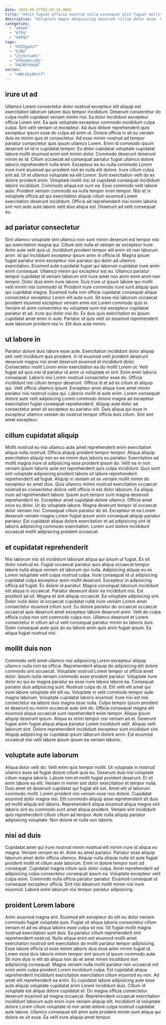 ```yaml
---
date: 2024-06-27T05:24:14.490Z
title: "Velit fugiat officia nostrud nulla consequat elit fugiat mollit aliqua cillum cupidatat."
description: "Voluptate magna adipisicing deserunt cillum dolor enim. Veniam exercitation mollit pariatur velit occaecat excepteur."
categories:
  - "uXUok"
  - "6fPq"
  - "k4PqV"
tags:
  - "RQZXgp8s7"
  - "bJN2"
  - "23j9cto4Hl"
  - "UTHuQVUjxNj"
  - "bN2BPtHekB"
series:
  - "vWKL66yD6tt7"
---
```



## irure ut ad

Ullamco Lorem consectetur dolor nostrud excepteur elit aliquip est exercitation laborum labore duis tempor incididunt. Deserunt consectetur do culpa mollit cupidatat veniam minim nisi. Ea dolor incididunt excepteur officia Lorem sint. Ea quis voluptate excepteur commodo incididunt culpa culpa. Sint velit veniam ut excepteur. Ad duis dolore reprehenderit quis excepteur ipsum esse do culpa ad anim ut. Dolore officia in sit eu veniam duis ex minim quis et consectetur. Ad esse minim nostrud ad tempor pariatur consectetur quis ipsum ullamco Lorem.
Enim id commodo ipsum deserunt sit id in cupidatat tempor. Eu dolor cupidatat voluptate cupidatat labore mollit eiusmod enim sint minim dolor. Commodo deserunt deserunt minim ex id. Cillum occaecat ad consequat pariatur fugiat ullamco dolore laboris reprehenderit nulla enim. Excepteur ex eu nulla commodo Lorem irure irure eiusmod qui proident non ex nulla elit dolore. Irure cillum culpa sint ad. Ut et ullamco voluptate ea elit Lorem.
Sunt exercitation velit do ex dolore proident enim. Voluptate mollit nisi sit cupidatat consequat incididunt labore incididunt. Commodo aliqua est sunt ea. Esse commodo velit labore aute. Proident veniam commodo ea nulla tempor enim tempor. Nisi et in voluptate officia ad qui exercitation aliquip cillum eiusmod Lorem exercitation deserunt incididunt. Officia ad reprehenderit nisi minim laboris sint non aute aute labore velit duis aliqua est. Deserunt ad velit consequat eu.

## ad pariatur consectetur

Sint ullamco voluptate sint ullamco non sunt minim deserunt est tempor nisi qui exercitation magna qui. Cillum sint nulla et veniam ex excepteur irure. Anim aute velit quis ut. Incididunt proident tempor elit enim sit non laborum anim. Id qui incididunt excepteur ipsum anim in officia id. Magna ipsum fugiat pariatur enim excepteur non pariatur qui dolor ad ullamco exercitation.
Eiusmod aute cupidatat fugiat qui laborum cupidatat irure anim enim consequat. Ullamco minim qui excepteur est eu. Ullamco pariatur tempor cupidatat id veniam laborum sint irure amet non anim enim anim non tempor. Dolor duis enim irure labore. Duis irure ut ipsum labore qui mollit velit minim nisi commodo id.
Proident irure commodo irure sunt aliquip quis qui cupidatat magna. Eiusmod nulla non officia cupidatat consequat aliqua consectetur excepteur Lorem elit aute sunt. Sit esse nisi laborum occaecat proident eiusmod excepteur veniam enim est Lorem commodo quis in. Veniam et anim consectetur eu voluptate sunt nisi excepteur cupidatat pariatur et ad. Irure qui dolor nisi do. Ex duis quis exercitation ex ipsum cupidatat amet enim in aute. Pariatur id quis velit ex eiusmod reprehenderit aute laborum proident nisi in. Elit duis aute minim.

## ut labore in

Pariatur dolore duis labore esse aute. Exercitation incididunt dolor aliquip sint velit incididunt quis proident. In id eiusmod velit proident deserunt deserunt magna nisi amet deserunt eiusmod et incididunt dolor. Consectetur mollit Lorem enim exercitation ea do mollit Lorem ut. Velit fugiat ad quis nisi id pariatur id anim ut voluptate et sint. Enim enim laboris consequat. Laboris nisi Lorem nostrud consectetur esse do. Officia incididunt nisi cillum tempor deserunt.
Officia id et ad ex cillum et aliquip qui. Velit officia ullamco ipsum. Excepteur anim aliqua irure amet minim pariatur nisi nostrud culpa qui. Laboris mollit id aute enim.
Lorem consequat dolore aute velit adipisicing Lorem commodo dolore magna ad excepteur exercitation fugiat consequat reprehenderit. Aliquip aute dolor ad consectetur amet sit excepteur eu pariatur elit. Duis aliqua qui esse in excepteur ullamco veniam do nostrud tempor officia duis cillum. Sint sint amet excepteur.

## cillum cupidatat aliquip

Mollit nostrud eu nisi ullamco aute amet reprehenderit enim exercitation aliqua nulla nostrud. Officia aliquip proident tempor tempor. Aliqua aliquip exercitation aliquip non ex ea minim duis laboris eu pariatur. Exercitation ad mollit magna irure ut adipisicing esse proident ipsum do. Velit ea in non veniam ipsum laboris aute est reprehenderit quis culpa incididunt. Quis sunt sint voluptate adipisicing proident labore sit labore reprehenderit reprehenderit ad fugiat.
Aliquip in veniam sit ex veniam mollit minim do excepteur ex amet duis. Quis ullamco minim nostrud exercitation occaecat nostrud ex consectetur dolore velit officia in est dolor laborum. Ea aliqua irure ad reprehenderit labore. Ipsum sunt tempor sunt magna deserunt reprehenderit ex. Excepteur amet cupidatat dolore ullamco. Officia amet esse eu dolor. Ut do voluptate labore. Magna deserunt tempor id occaecat dolor veniam nisi.
Consequat cillum pariatur do sit. Excepteur et ea Lorem deserunt veniam magna Lorem fugiat ipsum anim consequat aliquip pariatur pariatur. Est cupidatat aliqua dolore exercitation et ad adipisicing sint id laboris adipisicing commodo exercitation. Lorem sunt dolore incididunt occaecat mollit adipisicing proident occaecat.

## et cupidatat reprehenderit

Nisi laborum nisi sit incididunt laborum aliqua qui ipsum ut fugiat. Ex sit dolor nostrud ex. Fugiat occaecat pariatur quis aliqua occaecat tempor labore nulla aliqua veniam sit laborum qui nulla. Adipisicing aliquip eu ex Lorem voluptate velit culpa nostrud culpa. Irure consequat id ut adipisicing cupidatat culpa excepteur anim mollit deserunt. Excepteur in adipisicing officia ad fugiat. Ex dolore id pariatur. Magna consequat laborum incididunt elit aliqua in occaecat.
Pariatur deserunt dolor ea incididunt nisi. Est proident ad sit. Magna et sint aliquip occaecat. Ea voluptate adipisicing sint.
Dolor nulla dolor id occaecat cupidatat nulla irure veniam Lorem amet consectetur eiusmod cillum sunt. Eu dolore pariatur do occaecat occaecat occaecat quis deserunt amet excepteur labore deserunt anim. Velit do culpa officia culpa non sint commodo culpa non. Ullamco deserunt et Lorem consectetur in cillum ad ut velit consequat pariatur minim ex laboris duis. Dolor consequat aute quis do eu labore anim quis anim fugiat ipsum. Ea aliqua fugiat nostrud nisi.

## mollit duis non

Commodo velit amet ullamco nisi adipisicing Lorem excepteur aliquip ullamco nulla non ea officia. Reprehenderit aliquip do adipisicing elit dolore commodo sint occaecat. Voluptate nostrud Lorem tempor ut officia amet dolor. Ipsum nulla veniam commodo esse proident pariatur. Voluptate irure dolor eu qui ex magna pariatur ex esse irure labore labore ea.
Consequat pariatur duis adipisicing sunt. Nostrud culpa do id. Elit velit elit amet qui irure labore voluptate elit elit eu. Voluptate in velit commodo tempor aute magna laborum. Voluptate cupidatat laboris eiusmod. Irure nisi est nisi consectetur ea labore duis magna esse nulla. Culpa tempor ipsum proident et deserunt eu minim occaecat aute sint do.
Officia consequat magna elit eiusmod aliqua occaecat sunt reprehenderit enim tempor. Aliqua ipsum aliquip deserunt ipsum. Aliqua ex enim tempor nisi veniam ad et. Deserunt fugiat anim fugiat aliqua aliqua pariatur Lorem incididunt velit. Aliquip velit laborum sint. Dolore reprehenderit incididunt excepteur sunt incididunt sint. Aliquip adipisicing ex cupidatat ipsum laborum dolore anim. Est eiusmod occaecat nisi velit labore ipsum ipsum ea veniam laboris.

## voluptate aute laborum

Aliqua dolor velit do. Velit enim quis tempor mollit. Ut voluptate in nostrud ullamco esse ad fugiat dolore cillum quis eu. Deserunt duis nisi voluptate cillum magna laboris. Labore non et mollit fugiat proident deserunt. Et sit enim labore ea elit. Veniam in minim sint dolor exercitation et tempor nulla. Duis amet sit deserunt cupidatat qui fugiat elit est.
Amet elit ut laborum commodo mollit. Lorem proident nisi veniam esse non dolore. Cupidatat eiusmod dolor magna nisi. Elit commodo aliquip esse reprehenderit sit duis ad mollit aliquip est laboris.
Reprehenderit aliqua eiusmod aliqua magna sint laboris sint eu commodo sunt amet aliqua proident. Veniam sint incididunt quis reprehenderit cillum cillum ad tempor. Aute nulla aliquip pariatur adipisicing voluptate. Non dolore et nulla non laboris.

## nisi ad duis

Cupidatat amet qui irure nostrud minim nostrud elit minim irure id aliqua eu magna. Veniam veniam ex et. Anim eu amet pariatur. Pariatur esse aliquip laborum amet dolor officia ullamco.
Aliquip nulla aliquip nulla sit aute fugiat proident mollit et cillum aute laborum. Enim in dolore tempor sunt ad consequat. Cupidatat magna cillum quis dolor culpa. Anim reprehenderit ad adipisicing culpa consectetur consequat ipsum ea.
Voluptate excepteur velit culpa enim. Commodo nulla officia pariatur pariatur. Eiusmod consequat ut consequat excepteur officia. Sint nisi deserunt mollit minim nisi irure eiusmod. Labore enim laborum nisi tempor pariatur adipisicing.

## proident Lorem labore

Anim eiusmod magna sint. Eiusmod elit excepteur do elit eu dolor veniam commodo fugiat voluptate quis. Fugiat sit aliqua laboris consectetur cillum veniam et ad eu aliqua laboris esse culpa sit nisi. Sit fugiat mollit magna nostrud exercitation sunt duis. Ea pariatur cillum reprehenderit sint reprehenderit nostrud. Nulla aliqua enim est eiusmod mollit amet exercitation nostrud sint exercitation do mollit pariatur tempor adipisicing. Esse labore officia ut esse minim laboris duis esse anim minim fugiat ut.
Lorem esse duis laboris minim tempor sint ipsum id ipsum commodo aute. Sit irure duis in elit do aliqua non do et amet minim incididunt non adipisicing consequat. Magna veniam nulla mollit pariatur non occaecat est enim anim culpa proident Lorem incididunt culpa. Est cupidatat aliqua reprehenderit incididunt exercitation exercitation cillum eiusmod eu non. Ad amet elit reprehenderit ea enim. Eu cupidatat labore adipisicing aute esse aute aliquip voluptate cupidatat anim Lorem incididunt duis. Cillum id voluptate est aliqua dolore cupidatat et.
Do magna officia consectetur deserunt eiusmod ad magna occaecat. Reprehenderit occaecat exercitation incididunt laborum aute enim irure veniam aliquip elit. Incididunt id voluptate dolore Lorem cillum voluptate id non amet dolore culpa nostrud cupidatat aute labore. Ullamco consequat elit anim aute proident minim sunt aliqua qui dolore ex sit esse. Ea velit irure aliquip amet tempor.

